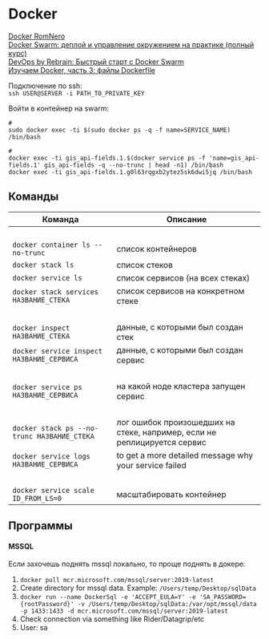 # Docker

[Docker RomNero](https://www.youtube.com/playlist?list=PLqVeG_R3qMSwjnkMUns_Yc4zF_PtUZmB-)  
[Docker Swarm: деплой и управление окружением на практике (полный курс)](https://www.youtube.com/watch?v=GgkreJfdTL8)  
[DevOps by Rebrain: Быстрый старт с Docker Swarm](https://www.youtube.com/watch?v=y1G4F7bzofk)  
[Изучаем Docker, часть 3: файлы Dockerfile](https://habr.com/ru/companies/ruvds/articles/439980/)

Подключение по ssh:  
`ssh USER@SERVER -i PATH_TO_PRIVATE_KEY`

Войти в контейнер на swarm:

```shell
#
sudo docker exec -ti $(sudo docker ps -q -f name=SERVICE_NAME) /bin/bash

#
docker exec -ti gis_api-fields.1.$(docker service ps -f 'name=gis_api-fields.1' gis_api-fields -q --no-trunc | head -n1) /bin/bash
docker exec -ti gis_api-fields.1.g0l63rqgxb2ytez5sk6dwi5jq /bin/bash
```

## Команды

| Команда                                     | Описание                                                                 |
|---------------------------------------------|--------------------------------------------------------------------------|
| &nbsp;                                      | &nbsp;                                                                   |
| `docker container ls --no-trunc`            | список контейнеров                                                       |
| `docker stack ls`                           | список стеков                                                            |
| `docker service ls`                         | список сервисов (на всех стеках)                                         |
| `docker stack services НАЗВАНИЕ_СТЕКА`      | список сервисов на конкретном стеке                                      |
| &nbsp;                                      | &nbsp;                                                                   |
| `docker inspect НАЗВАНИЕ_СТЕКА`             | данные, с которыми был создан стек                                       |
| `docker service inspect НАЗВАНИЕ_СЕРВИСА`   | данные, с которыми был создан сервис                                     |
| &nbsp;                                      | &nbsp;                                                                   |
| `docker service ps НАЗВАНИЕ_СЕРВИСА`        | на какой ноде кластера запущен сервис                                    |
| &nbsp;                                      | &nbsp;                                                                   |
| `docker stack ps --no-trunc НАЗВАНИЕ_СТЕКА` | лог ошибок произошедших на стеке, например, если не реплицируется сервис |
| `docker service logs НАЗВАНИЕ_СЕРВИСА`      | to get a more detailed message why your service failed                   |
| &nbsp;                                      | &nbsp;                                                                   |
| `docker service scale ID_FROM_LS=0`         | масштабировать контейнер                                                 |

## Программы

#### MSSQL

Если захочешь поднять mssql локально, то проще поднять в докере:

1. `docker pull mcr.microsoft.com/mssql/server:2019-latest`
2. Create directory for mssql data. Example: `/Users/temp/Desktop/sqlData`
3. `docker run --name DockerSql -e 'ACCEPT_EULA=Y' -e 'SA_PASSWORD={rootPassword}' -v /Users/temp/Desktop/sqlData:/var/opt/mssql/data -p 1433:1433 -d mcr.microsoft.com/mssql/server:2019-latest`
4. Check connection via something like Rider/Datagrip/etc
5. User: sa  











